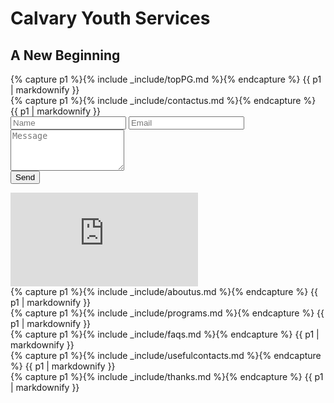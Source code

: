 <div class="slideshow">
    <h1>Calvary Youth Services</h1>
    <h2>A New Beginning</h2>
    {% capture p1 %}{% include _include/topPG.md %}{% endcapture %}
    {{ p1 | markdownify }}
</div>
<div class="contactus flex-container">
    {% capture p1 %}{% include _include/contactus.md %}{% endcapture %}
    {{ p1 | markdownify }}
    <form method="post" action="//formspree.io/coordinator@calvaryyouth.com.au">
        <div>
            <div>
                <span><input type="text" name="name" id="name" placeholder="Name"></span>
                <span><input type="email" name="email" id="email" placeholder="Email"></span>
            </div>
            <div><textarea name="message" id="message" placeholder="Message" rows="4"></textarea></div>
            <div><input type="submit" value="Send"></div>
        </div>
    </form>
</div>
<div class="map">
    <iframe frameborder="0"
        src="https://www.google.com/maps/embed/v1/place?q=calvary+youth+services+mandurah&key=AIzaSyBFw0Qbyq9zTFTd-tUY6dZWTgaQzuU17R8">
    </iframe>
</div>
<div class="aboutus">
    {% capture p1 %}{% include _include/aboutus.md %}{% endcapture %}
    {{ p1 | markdownify }}
</div>
<div class="programs">
    {% capture p1 %}{% include _include/programs.md %}{% endcapture %}
    {{ p1 | markdownify }}
</div>
<div class="faqs">
    {% capture p1 %}{% include _include/faqs.md %}{% endcapture %}
    {{ p1 | markdownify }}
</div>
<div class="usefulcontacts">
    {% capture p1 %}{% include _include/usefulcontacts.md %}{% endcapture %}
    {{ p1 | markdownify }}
</div>
<div class="thanks">
    {% capture p1 %}{% include _include/thanks.md %}{% endcapture %}
    {{ p1 | markdownify }}
</div>
